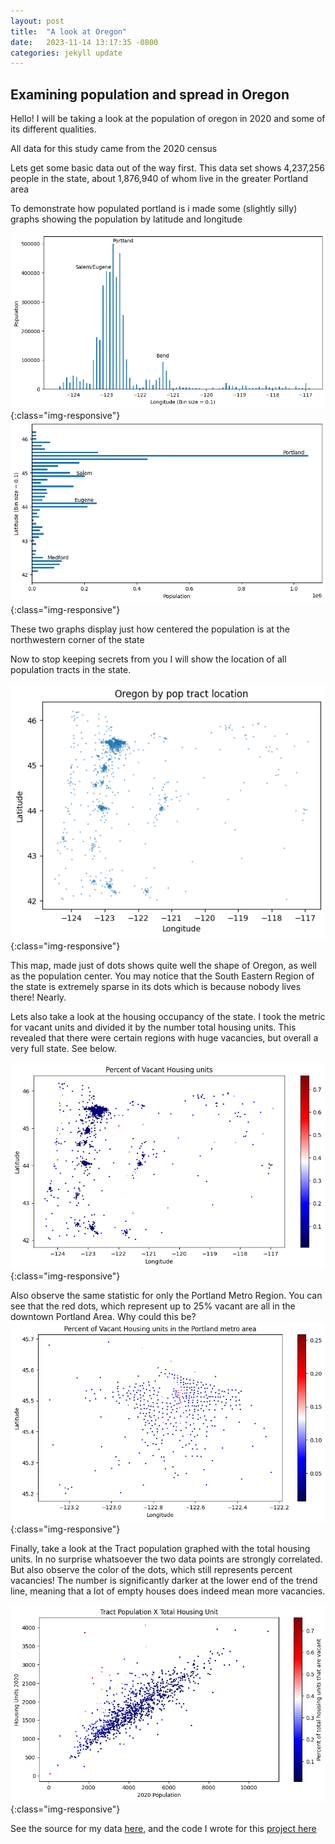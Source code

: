 ```yaml
---
layout: post
title:  "A look at Oregon"
date:   2023-11-14 13:17:35 -0800
categories: jekyll update
---
```


## Examining population and spread in Oregon

Hello! I will be taking a look at the population of oregon in 2020 and some of its different qualities.

All data for this study came from the 2020 census

Lets get some basic data out of the way first. This data set shows 4,237,256 people in the state, about 1,876,940 of whom live in the greater Portland area

To demonstrate how populated portland is i made some (slightly silly) graphs showing the population by latitude and longitude

!['Population by Longitude'](/images/OregonTracts/LongitudeXPopulation.png){:class="img-responsive"}
!['Population by Latitude'](/images/OregonTracts/LatitudeXPopulation.png){:class="img-responsive"}

These two graphs display just how centered the population is at the northwestern corner of the state

Now to stop keeping secrets from you I will show the location of all population tracts in the state.

!['All Tract Locations'](/images/OregonTracts/PopTractsByLocation.png){:class="img-responsive"}

This map, made just of dots shows quite well the shape of Oregon, as well as the population center. You may notice that the South Eastern Region of the state is extremely sparse in its dots which is because nobody lives there! Nearly.

Lets also take a look at the housing occupancy of the state. I took the metric for vacant units and divided it by the number total housing units. This revealed that there were certain regions with huge vacancies, but overall a very full state. See below.

!['Percent Vacant Housing Units'](/images/OregonTracts/PercentVacantHousingUnits.png){:class="img-responsive"}

Also observe the same statistic for only the Portland Metro Region. You can see that the red dots, which represent up to 25% vacant are all in the downtown Portland Area. Why could this be?
!['Percent Vacant Housing Units Portland Region'](/images/OregonTracts/PercentVacantHousingUnitsPDX.png){:class="img-responsive"}

Finally, take a look at the Tract population graphed with the total housing units. In no surprise whatsoever the two data points are strongly correlated. But also observe the color of the dots, which still represents percent vacancies! The number is significantly darker at the lower end of the trend line, meaning that a lot of empty houses does indeed mean more vacancies. 

!['Percent Vacant Housing Units Portland Region'](/images/OregonTracts/TractPopXHousingUnits.png){:class="img-responsive"}



















See the source for my data [here](https://catalog.data.gov/dataset/census-tracts), and the code I wrote for this [project here](https://github.com/amschechter/amschechter.github.io/blob/main/DataScience/censusData/OregonTracts.ipynb)